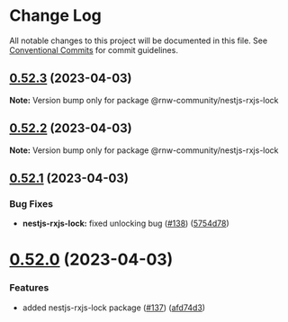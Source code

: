 # Change Log

All notable changes to this project will be documented in this file.
See [Conventional Commits](https://conventionalcommits.org) for commit guidelines.

## [0.52.3](https://github.com/rnw-community/rnw-community/compare/v0.52.2...v0.52.3) (2023-04-03)

**Note:** Version bump only for package @rnw-community/nestjs-rxjs-lock





## [0.52.2](https://github.com/rnw-community/rnw-community/compare/v0.52.1...v0.52.2) (2023-04-03)

**Note:** Version bump only for package @rnw-community/nestjs-rxjs-lock





## [0.52.1](https://github.com/rnw-community/rnw-community/compare/v0.52.0...v0.52.1) (2023-04-03)


### Bug Fixes

* **nestjs-rxjs-lock:** fixed unlocking bug ([#138](https://github.com/rnw-community/rnw-community/issues/138)) ([5754d78](https://github.com/rnw-community/rnw-community/commit/5754d78aa827e9933c68911455a0db8a4fa44b20))





# [0.52.0](https://github.com/rnw-community/rnw-community/compare/v0.51.0...v0.52.0) (2023-04-03)


### Features

* added nestjs-rxjs-lock package ([#137](https://github.com/rnw-community/rnw-community/issues/137)) ([afd74d3](https://github.com/rnw-community/rnw-community/commit/afd74d32679a497b54d725edbfe1dc8e660eb6b8))
